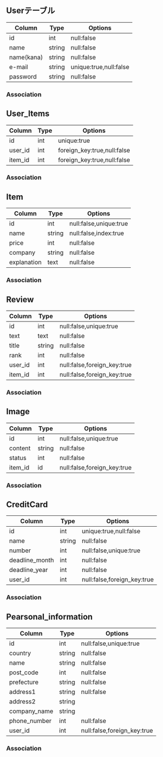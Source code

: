 ## Userテーブル
|Column|Type|Options|
|------|----|-------|
|id|int|null:false|
|name|string|null:false|
|name(kana)|string|null:false|
|e-mail|string|unique:true,null:false|
|password|string|null:false|
### Association


## User_Items
|Column|Type|Options|
|------|----|-------|
|id|int|unique:true|
|user_id|int|foreign_key:true,null:false|
|item_id|int|foreign_key:true,null:false|
### Association

## Item
|Column|Type|Options|
|------|----|-------|
|id|int|null:false,unique:true|
|name|string|null:false,index:true|
|price|int|null:false|
|company|string|null:false|
|explanation|text|null:false|
### Association

## Review
|Column|Type|Options|
|------|----|-------|
|id|int|null:false,unique:true|
|text|text|null:false|
|title|string|null:false|
|rank|int|null:false|
|user_id|int|null:false,foreign_key:true|
|item_id|int|null:false,foreign_key:true|
### Association

## Image
|Column|Type|Options|
|------|----|-------|
|id|int|null:false,unique:true|
|content|string|null:false|
|status|int|null:false|
|item_id|id|null:false,foreign_key:true|
### Association

## CreditCard
|Column|Type|Options|
|------|----|-------|
|id|int|unique:true,null:false|
|name|string|null:false|
|number|int|null:false,unique:true|
|deadline_month|int|null:false|
|deadline_year|int|null:false|
|user_id|int|null:false,foreign_key:true|
### Association

## Pearsonal_information
|Column|Type|Options|
|------|----|-------|
|id|int|null:false,unique:true|
|country|string|null:false|
|name|string|null:false|
|post_code|int|null:false|
|prefecture|string|null:false|
|address1|string|null:false|
|address2|string||
|company_name|string||
|phone_number|int|null:false|
|user_id|int|null:false,foreign_key:true|
### Association

